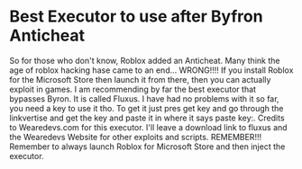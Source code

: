 # Best Executor to use after Byfron Anticheat

So for those who don't know, Roblox added an Anticheat. Many think the age of roblox hacking hase came to an end... WRONG!!!! If you install Roblox for the Microsoft Store then launch it from there, then you can actually exploit in games. I am recommending by far the best executor that bypasses Byron. It is called Fluxus. I have had no problems with it so far, you need a key to use it tho. To get it just pres get key and go through the linkvertise and get the key and paste it in where it says paste key:. Credits to Wearedevs.com for this executor. I'll leave a download link to fluxus and the Wearedevs Website for other exploits and scripts.
REMEMBER!!! Remember to always launch Roblox for Microsoft Store and then inject the executor.



